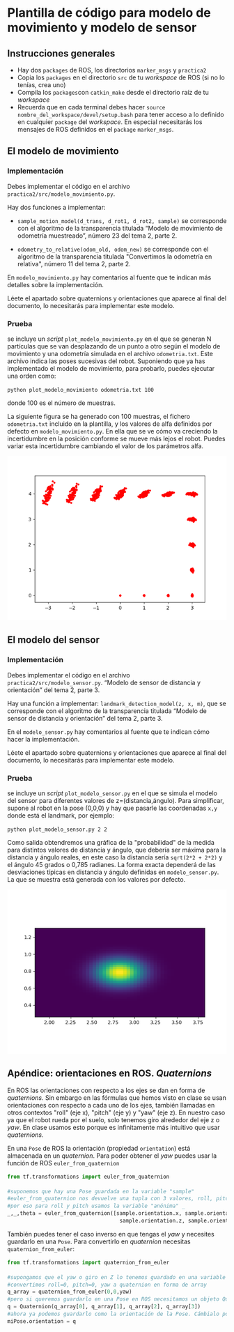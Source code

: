 # Plantilla de código para modelo de movimiento y modelo de sensor

## Instrucciones generales

- Hay dos `packages` de ROS, los directorios `marker_msgs` y `practica2`
- Copia los `packages` en el directorio `src` de tu *workspace* de ROS (si no lo tenías, crea uno) 
- Compila los `packages`con `catkin_make` desde el directorio raíz de tu *workspace*
- Recuerda que en cada terminal debes hacer `source nombre_del_workspace/devel/setup.bash` para tener acceso a lo definido en cualquier `package` del *workspace*. En especial necesitarás los mensajes de ROS definidos en el `package` `marker_msgs`.

## El modelo de movimiento

### Implementación

Debes implementar el código en el archivo `practica2/src/modelo_movimiento.py`. 

Hay dos funciones a implementar:

- `sample_motion_model(d_trans, d_rot1, d_rot2, sample)` se corresponde con el algoritmo de la transparencia titulada “Modelo de movimiento de odometría muestreado”, número 23 del tema 2, parte 2.

- `odometry_to_relative(odom_old, odom_new)` se corresponde con el algoritmo de la transparencia titulada "Convertimos la odometría en relativa", número 11 del tema 2, parte 2.

En `modelo_movimiento.py` hay comentarios al fuente que te indican más detalles sobre la implementación.

Léete el apartado sobre quaternions y orientaciones que aparece al final del documento, lo necesitarás para implementar este modelo.

### Prueba

se incluye un *script* `plot_modelo_movimiento.py` en el que se generan N partículas que se van desplazando de un punto a otro según el modelo de movimiento y una odometría simulada en el archivo `odometria.txt`. Este archivo indica las poses sucesivas del robot. Suponiendo que ya has implementado el modelo de movimiento, para probarlo, puedes ejecutar una orden como:

`python plot_modelo_movimiento odometria.txt 100`

donde 100 es el número de muestras.

La siguiente figura se ha generado con 100 muestras, el fichero `odometria.txt` incluido en la plantilla, y los valores de alfa definidos por defecto en `modelo_movimiento.py`. En ella que se ve cómo va creciendo la incertidumbre en la posición conforme se mueve más lejos el robot. Puedes variar esta incertidumbre cambiando el valor de los parámetros alfa.


![](modelo_movimiento.png)


## El modelo del sensor

### Implementación

Debes implementar el código en el archivo `practica2/src/modelo_sensor.py`. “Modelo de sensor de distancia y orientación” del tema 2, parte 3.

Hay una función a implementar: `landmark_detection_model(z, x, m)`, que se corresponde con el algoritmo de la transparencia titulada “Modelo de sensor de distancia y orientación” del tema 2, parte 3. 

En el `modelo_sensor.py` hay comentarios al fuente que te indican cómo hacer la implementación.

Léete el apartado sobre quaternions y orientaciones que aparece al final del documento, lo necesitarás para implementar este modelo.

### Prueba

se incluye un *script* `plot_modelo_sensor.py` en el que se simula el modelo del sensor para diferentes valores de z=(distancia,ángulo). Para simplificar, supone al robot en la pose (0,0,0) y hay que pasarle las coordenadas `x,y` donde está el landmark, por ejemplo:

`python plot_modelo_sensor.py 2 2`

Como salida obtendremos una gráfica de la "probabilidad" de la medida para distintos valores de distancia y ángulo, que debería ser máxima para la distancia y ángulo reales, en este caso la distancia sería `sqrt(2*2 + 2*2)` y el ángulo 45 grados o 0,785 radianes. La forma exacta dependerá de las desviaciones típicas en distancia y ángulo definidas en `modelo_sensor.py`. La que se muestra está generada con los valores por defecto.

![](modelo_sensor.png)


## Apéndice: orientaciones en ROS. *Quaternions*

En ROS las orientaciones con respecto a los ejes se dan en forma de *quaternions*. Sin embargo en las fórmulas que hemos visto en clase se usan orientaciones con respecto a cada uno de los ejes, también llamadas en otros contextos "roll" (eje x), "pitch" (eje y) y "yaw" (eje z). En nuestro caso ya que el robot rueda por el suelo, solo tenemos giro alrededor del eje z o *yaw*. En clase usamos esto porque es infinitamente más intuitivo que usar *quaternions*.

En una `Pose` de ROS la orientación (propiedad `orientation`) está almacenada en un *quaternion*. Para poder obtener el *yaw* puedes usar la función de ROS `euler_from_quaternion`

```python
from tf.transformations import euler_from_quaternion

#suponemos que hay una Pose guardada en la variable "sample"
#euler_from_quaternion nos devuelve una tupla con 3 valores, roll, pitch, yaw pero solo nos interesa yaw
#por eso para roll y pitch usamos la variable "anónima" _
_,_,theta = euler_from_quaternion([sample.orientation.x, sample.orientation.y, 
                                    sample.orientation.z, sample.orientation.w])
```

También puedes tener el caso inverso en que tengas el *yaw* y necesites guardarlo en una `Pose`. Para convertirlo en *quaternion* necesitas `quaternion_from_euler`:

```python
from tf.transformations import quaternion_from_euler

#supongamos que el yaw o giro en Z lo tenemos guardado en una variable "yaw"
#convertimos roll=0, pitch=0, yaw a quaternion en forma de array
q_array = quaternion_from_euler(0,0,yaw)
#pero si queremos guardarlo en una Pose en ROS necesitamos un objeto Quaternion
q = Quaternion(q_array[0], q_array[1], q_array[2], q_array[3])
#ahora ya podemos guardarlo como la orientación de la Pose. Cámbialo por la variable que tú uses para la pose
miPose.orientation = q
```



